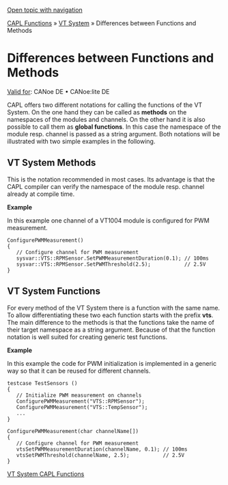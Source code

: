 [Open topic with navigation](../../../../CANoeDEFamily.htm#Topics/CAPLFunctions/VTSystem/CAPLfunctionsVTSystemAlternativeFunctions.md)

[CAPL Functions](../CAPLfunctions.md) » [VT System](CAPLfunctionsVTSystemOverview.md) » Differences between Functions and Methods

# Differences between Functions and Methods

[Valid for](../../Shared/FeatureAvailability.md): CANoe DE • CANoe:lite DE

CAPL offers two different notations for calling the functions of the VT System. On the one hand they can be called as **methods** on the namespaces of the modules and channels. On the other hand it is also possible to call them as **global functions**. In this case the namespace of the module resp. channel is passed as a string argument. Both notations will be illustrated with two simple examples in the following.

## VT System Methods

This is the notation recommended in most cases. Its advantage is that the CAPL compiler can verify the namespace of the module resp. channel already at compile time.

**Example**

In this example one channel of a VT1004 module is configured for PWM measurement.

```plaintext
ConfigurePWMMeasurement()
{
   // Configure channel for PWM measurement
   sysvar::VTS::RPMSensor.SetPWMMeasurementDuration(0.1); // 100ms
   sysvar::VTS::RPMSensor.SetPWMThreshold(2.5);           // 2.5V
}
```

## VT System Functions

For every method of the VT System there is a function with the same name. To allow differentiating these two each function starts with the prefix **vts**. The main difference to the methods is that the functions take the name of their target namespace as a string argument. Because of that the function notation is well suited for creating generic test functions.

**Example**

In this example the code for PWM initialization is implemented in a generic way so that it can be reused for different channels.

```plaintext
testcase TestSensors ()
{
   // Initialize PWM measurement on channels
   ConfigurePWMMeasurement("VTS::RPMSensor");
   ConfigurePWMMeasurement("VTS::TempSensor");
   ...
}

ConfigurePWMMeasurement(char channelName[])
{
   // Configure channel for PWM measurement
   vtsSetPWMMeasurementDuration(channelName, 0.1); // 100ms
   vtsSetPWMThreshold(channelName, 2.5);           // 2.5V
}
```

[VT System CAPL Functions](CAPLfunctionsVTSystemOverview.md)
